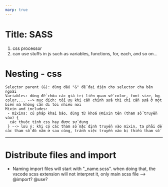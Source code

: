 ```yaml
---
marp: true
---
```

# Title: SASS
1. css processor
2. can use stuffs in js such as variables, functions, for, each, and so on... 

# Nesting - css
```Đây là cơ chế lồng các selector con vào bên trong selector cha --> Ưu điểm: giúp dễ quản lý css, giúp ta có thể coi được các cấu trúc css nhanh hơn, tránh việc gọi css miên mang và để ở nhiều nơi không tập trung lại giúp cho độ ưu tiên đạt tối đa để tránh bị đè css khi cần chỉnh sửa, chúng ta chỉ cần đi vào bên trong selector cha để tìm kiếm và chỉnh sửa
Selector parent (&): dùng dấu "&" để đại diện cho selector cha bên ngoài
Variables: dùng để chứa các giá trị liên quan về color, font-size, bg-color,... --> mục đích: tối ưu khi cần chỉnh sửa thì chỉ cần sửa ở một biến mà không cần đi tới nhiều nơi
Mixin and includes: 
 - mixins: cú pháp khai báo, dùng từ khoá @mixin tên (tham số truyền vào) {
  các thuộc tính css hay được sử dụng
 } --> lưu ý: khi có các tham số mặc định truyền vào mixin, ta phải để các tham số đó nằm ở sau cùng, tránh việc truyền vào bị thiếu tham số
```
 ----
 # Distribute files and import
 - Naming import files will start with "_name.scss". when doing that, the vscode scss extension will not interpret it, only main scss file --> @import? @use?